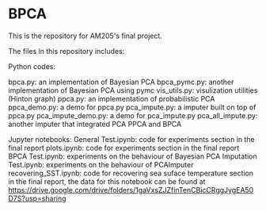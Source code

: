 # BPCA

This is the repository for AM205's final project.

The files in this repository includes:

Python codes:

bpca.py: an implementation of Bayesian PCA
bpca_pymc.py: another implementation of Bayesian PCA using pymc
vis_utils.py: visulization utilities (Hinton graph)
ppca.py: an implementation of probabilistic PCA
ppca_demo.py: a demo for ppca.py
pca_impute.py: a imputer built on top of ppca.py
pca_impute_demo.py: a demo for pca_impute.py
pca_all_impute.py: another imputer that integrated PCA PPCA and BPCA

Jupyter notebooks:
General Test.ipynb: code for experiments section in the final report
plots.ipynb: code for experiments section in the final report
BPCA Test.ipynb: experiments on the behaviour of Bayesian PCA
Imputation Test.ipynb: experiments on the behaviour of PCAImputer
recovering_SST.ipynb: code for recovering sea suface temperature section in the final report, the data for this notebook can be found at https://drive.google.com/drive/folders/1gaVxsZJZfinTenCBicCRggJygEA50D7S?usp=sharing

